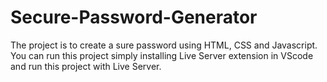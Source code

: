 # Secure-Password-Generator
The project is to create a sure password  using HTML, CSS and Javascript. 
You can run this project simply installing Live Server extension in VScode and run this project with Live Server.
